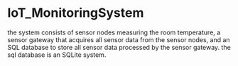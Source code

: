 # IoT_MonitoringSystem
the system consists of sensor nodes measuring the room temperature, a sensor gateway that acquires all sensor data from the sensor nodes, and an SQL database to store all sensor data processed by the sensor gateway. the sql database is an SQLite system. 
